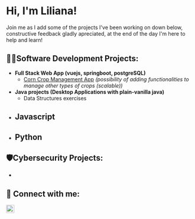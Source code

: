 <h1>Hi, I'm Liliana!</h1>

Join me as I add some of the projects I've been working on down below, constructive feedback gladly apreciated, at the end of the day I'm here to help and learn!

<h2>👩‍💻Software Development Projects:</h2>

- <b>Full Stack Web App (vuejs, springboot, postgreSQL)</b>
  - [Corn Crop Management App](https://github.com/lili111001/corn-crop-management/tree/main) <i>(possibility of adding functionalities to manage other types of crops (scalable))</i> 
- <b>Java projects (Desktop Applications with plain-vanilla java)</b>
  - Data Structures exercises
- <b>Javascript</b>
  - 
- <b>Python</b>
  - 

<h2>🛡️Cybersecurity Projects:</h2>

- 

<h2> 🤳 Connect with me:</h2>

[<img align="left" alt="LilianaHernandez | LinkedIn" width="22px" src="https://cdn.jsdelivr.net/npm/simple-icons@v3/icons/linkedin.svg" />][linkedin]


[linkedin]: www.linkedin.com/in/liliana-hernández-617899296

